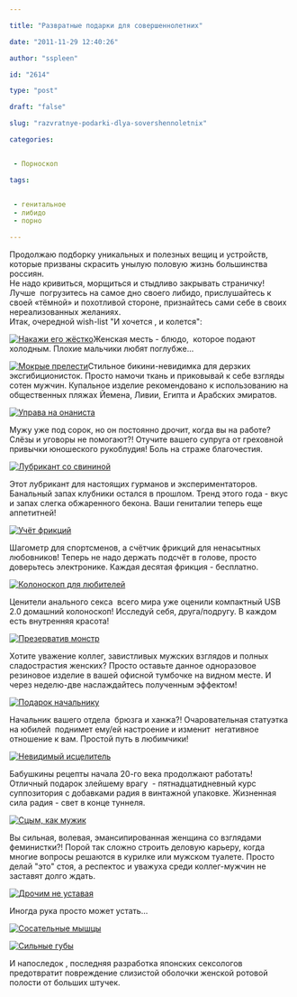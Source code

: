 ```yaml
---

title: "Развратные подарки для совершеннолетних"

date: "2011-11-29 12:40:26"

author: "sspleen"

id: "2614"

type: "post"

draft: "false"

slug: "razvratnye-podarki-dlya-sovershennoletnix"

categories:


 - Порноскоп

tags:


 - генитальное
 - либидо
 - порно

---
```

Продолжаю подборку уникальных и полезных вещиц и устройств, которые призваны скрасить унылую половую жизнь большинства россиян.  
Не надо кривиться, морщиться и стыдливо закрывать страничку!  
Лучше  погрузитесь на самое дно своего либидо, прислушайтесь к своей «тёмной» и похотливой стороне, признайтесь сами себе в своих нереализованных желаниях.  
Итак, очередной wish-list "И хочется , и колется":

  

[![Накажи его жёстко](/uploads/2012/06/whatsnew030509_r3_c3.jpg "bad boy prostate massager")](/uploads/2012/06/whatsnew030509_r3_c3.jpg)Женская месть - блюдо,  которое подают холодным. Плохие мальчики любят поглубже...

  

  

[![Мокрые прелести](/uploads/2012/06/108554_big.jpg "бикини невидимка")](/uploads/2012/06/108554_big.jpg)Стильное бикини-невидимка для дерзких эксгибиционисток. Просто намочи ткань и приковывай к себе взгляды сотен мужчин. Купальное изделие рекомендовано к использованию на общественных пляжах Йемена, Ливии, Египта и Арабских эмиратов.

  

  

[![Управа на онаниста](/uploads/2012/06/a159313_0002_optimised.jpg "bad boy prostate massager")](/uploads/2012/06/a159313_0002_optimised.jpg)

  

Мужу уже под сорок, но он постоянно дрочит, когда вы на работе? Слёзы и уговоры не помогают?! Отучите вашего супруга от греховной привычки юношеского рукоблудия! Боль на страже благочестия.

  

  

[![Лубрикант со свининой](/uploads/2012/06/bacon_lube.jpg "bacon_lube")](/uploads/2012/06/bacon_lube.jpg)

  

Этот лубрикант для настоящих гурманов и экспериментаторов. Банальный запах клубники остался в прошлом. Тренд этого года - вкус и запах слегка обжаренного бекона. Ваши гениталии теперь еще аппетитней!

  

  

[![Учёт фрикций](/uploads/2012/06/cockring_counter.jpg "cockring_counter")](/uploads/2012/06/cockring_counter.jpg)

  

Шагометр для спортсменов, а счётчик фрикций для ненасытных любовников! Теперь не надо держать подсчёт в голове, просто доверьтесь электронике. Каждая десятая фрикция - бесплатно.

  

  

[![Колоноскоп для любителей](/uploads/2012/06/colon-480x500.jpg "colon-skope")](/uploads/2012/06/colon-480x500.jpg)

  

Ценители анального секса  всего мира уже оценили компактный USB 2.0 домашний колоноскоп! Исследуй себя, друга/подругу. В каждом есть внутренняя красота!

  

  

[![Презерватив монстр](/uploads/2012/06/godzilla-condom.jpg "godzilla-condom")](/uploads/2012/06/godzilla-condom.jpg)

  

Хотите уважение коллег, завистливых мужских взглядов и полных сладострастия женских? Просто оставьте данное одноразовое резиновое изделие в вашей офисной тумбочке на видном месте. И через неделю-две наслаждайтесь полученным эффектом!

  

  

[![Подарок начальнику](/uploads/2012/06/oral-monster.jpg "oral-monster")](/uploads/2012/06/oral-monster.jpg)

  

Начальник вашего отдела  брюзга и ханжа?! Очаровательная статуэтка на юбилей  поднимет ему/ей настроение и изменит  негативное отношение к вам. Простой путь в любимчики!

  

  

[![Невидимый исцелитель](/uploads/2012/06/radium-suppositories-1024x825.jpg "radium-suppositories")](/uploads/2012/06/radium-suppositories.jpg)

  

Бабушкины рецепты начала 20-го века продолжают работать! Отличный подарок злейшему врагу  - пятнадцатидневный курс суппозитория с добавками радия в винтажной упаковке. Жизненная сила радия - свет в конце туннеля.

  

  

[![Сцым, как мужик](/uploads/2012/06/slide_7762_104803_large.jpg "male urinal")](/uploads/2012/06/slide_7762_104803_large.jpg)

  

Вы сильная, волевая, эмансипированная женщина со взглядами феминистки?! Порой так сложно строить деловую карьеру, когда многие вопросы решаются в курилке или мужском туалете. Просто делай "это" стоя, а респектос и уважуха среди коллег-мужчин не заставят долго ждать.

  

  

[![Дрочим не уставая](/uploads/2012/06/strokeonarope.jpg "strokeonarope")](/uploads/2012/06/strokeonarope.jpg)

  

Иногда рука просто может устать...

  

[![Сосательные мышцы](/uploads/2012/06/oral-sex-helper.jpg "oral sex helper")](/uploads/2012/06/oral-sex-helper.jpg)

  

[![Сильные губы](/uploads/2012/06/lips-for-him.jpg "lips for him")](/uploads/2012/06/lips-for-him.jpg)

  

И напоследок , последняя разработка японских сексологов предотвратит повреждение слизистой оболочки женской ротовой полости от больших штучек.